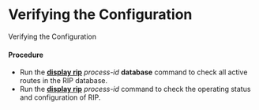 Verifying the Configuration
===========================

Verifying the Configuration

#### Procedure

* Run the [**display rip**](cmdqueryname=display+rip) *process-id* **database** command to check all active routes in the RIP database.
* Run the [**display rip**](cmdqueryname=display+rip) *process-id* command to check the operating status and configuration of RIP.